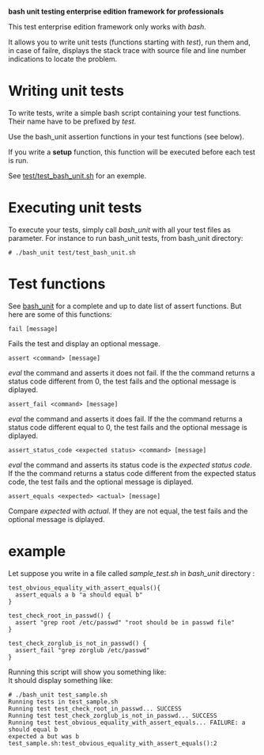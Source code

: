 **bash unit testing enterprise edition framework for professionals**

This test enterprise edition framework only works with *bash*.

It allows you to write unit tests (functions starting with *test*),
run them and, in case of failre, displays the stack trace
with source file and line number indications to locate the problem.

# Writing unit tests

To write tests, write a simple bash script containing your test
functions. Their name have to be prefixed by *test*.

Use the bash_unit assertion functions in your test functions
(see below).

If you write a **setup** function, this function will be executed
before each test is run.

See [test/test_bash_unit.sh](test/test_bash_unit.sh) for an exemple.

# Executing unit tests

To execute your tests, simply call *bash_unit* with all your
test files as parameter. For instance to run bash_unit tests,
from bash_unit directory:

    # ./bash_unit test/test_bash_unit.sh

# Test functions

See [bash_unit](bash_unit) for a complete and up to date list of
assert functions. But here are some of this functions:

    fail [message]

Fails the test and display an optional message.

    assert <command> [message]
    
*eval* the command and asserts it does not fail. If the
the command returns a status code different from 0, the
test fails and the optional message is diplayed.
    
    assert_fail <command> [message]

*eval* the command and asserts it does fail. If the
the command returns a status code different equal to 0,
the test fails and the optional message is diplayed.

    assert_status_code <expected status> <command> [message]

*eval* the command and asserts its status code is the
*expected status code*. If the the command returns a 
status code different from the expected status code,
the test fails and the optional message is diplayed.

    assert_equals <expected> <actual> [message]
    
Compare *expected* with *actual*. If they are not equal,
the test fails and the optional message is diplayed.

# example

Let suppose you write in a file called *sample_test.sh*
in *bash_unit* directory :

    test_obvious_equality_with_assert_equals(){
      assert_equals a b "a should equal b"
    }

    test_check_root_in_passwd() {
      assert "grep root /etc/passwd" "root should be in passwd file"
    }

    test_check_zorglub_is_not_in_passwd() {
      assert_fail "grep zorglub /etc/passwd"
    }

Running this script will show you something like:    
It should display something like:

    # ./bash_unit test_sample.sh 
    Running tests in test_sample.sh
    Running test test_check_root_in_passwd... SUCCESS
    Running test test_check_zorglub_is_not_in_passwd... SUCCESS
    Running test test_obvious_equality_with_assert_equals... FAILURE: a should equal b
    expected a but was b
    test_sample.sh:test_obvious_equality_with_assert_equals():2


